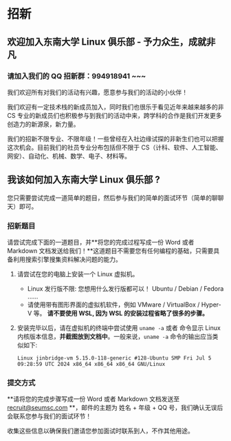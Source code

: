 # 招新

## 欢迎加入东南大学 Linux 俱乐部 - 予力众生，成就非凡

### **请加入我们的 QQ 招新群：994918941 ~~~**

我们欢迎所有对我们的活动有兴趣，愿意参与我们的活动的小伙伴！

我们欢迎有一定技术栈的新成员加入，同时我们也很乐于看见近年来越来越多的非 CS 专业的新成员们也积极参与到我们的活动中来，跨学科的合作是我们开发更多创造力的新源泉，新力量。

我们的招新不限专业、不限年级！一些曾经在入社边缘试探的非新生们也可以把握这次机会。目前我们的社员专业分布包括但不限于 CS（计科、软件、人工智能、网安）、自动化、机械、数学、电子、材料等。

## 我该如何加入东南大学 Linux 俱乐部 ?

您只需要尝试完成一道简单的题目，然后参与我们的简单的面试环节（简单的聊聊天）即可。

### 招新题目

请尝试完成下面的一道题目，并**将您的完成过程写成一份 Word 或者 Markdown 文档发送给我们！**这道题目不需要您有任何编程的基础，只需要具备利用搜索引擎搜集资料解决问题的能力。

1. 请尝试在您的电脑上安装一个 Linux 虚拟机。

    - Linux 发行版不限: 您想用什么发行版都可以！ Ubuntu / Debian / Fedora ......
    - 请使用带有图形界面的虚拟机软件，例如 VMware / VirtualBox / Hyper-V 等。 **请不要使用 WSL, 因为 WSL 的安装过程省略了很多的步骤。**

2. 安装完毕以后，请在虚拟机的终端中尝试使用 `uname -a` 或者 命令显示 Linux 内核版本信息，**并截图放到文档中**。一般来说，`uname -a` 命令的输出应当类似如下:

    ```
    Linux jinbridge-vm 5.15.0-118-generic #128-Ubuntu SMP Fri Jul 5 09:28:59 UTC 2024 x86_64 x86_64 x86_64 GNU/Linux
    ```

### 提交方式

**请将您的完成步骤写成一份 Word 或者 Markdown 文档发送至 [recruit@seumsc.com](mailto:recruit@seumsc.com) **，邮件的主题为 姓名 + 年级 + QQ 号，我们确认无误后会联系您参与我们的面试环节！

收集这些信息以确保我们邀请您参加面试时联系到人，不作其他用途。
